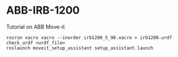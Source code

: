 # ABB-IRB-1200

Tutorial on ABB Move-it
 
 ```
 rosrun xacro xacro --inorder irb1200_5_90.xacro > irb1200.urdf
 check_urdf <urdf_file>
 roslaunch moveit_setup_assistant setup_assistant.launch
 ```
